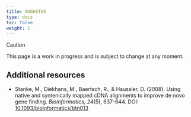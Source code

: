 ```yaml
---
title: AUGUSTUS
type: docs
toc: false
weight: 1
---
```


> [!CAUTION]
>
> This page is a work in progress and is subject to change at any moment.

## Additional resources

-   Stanke, M., Diekhans, M., Baertsch, R., & Haussler, D. (2008). Using native and syntenically mapped cDNA alignments to improve de novo gene finding. *Bioinformatics, 24*(5), 637-644. DOI: [10.1093/bioinformatics/btn013](https://doi.org/10.1093/bioinformatics/btn013)
